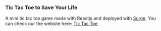 ### Tic Tac Toe to Save Your Life

A mini tic tac toe game made with Reactjs and deployed with [Surge](http://surge.sh). You can check our the website here: [Tic Tac Toe](http://capable-feet.surge.sh/)
